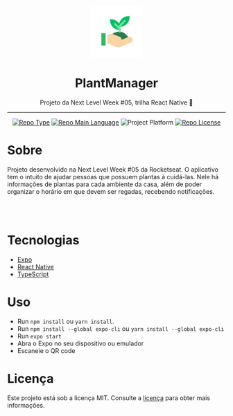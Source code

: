 <div align="center">
    <img src="assets/icon.png" width="120" />    
    <h1>PlantManager</h1> 
    <p>Projeto da Next Level Week #05, trilha React Native 🚀</p>
    <hr />    
    <p>
        <a href="https://rocketseat.com/"><img src="https://img.shields.io/badge/type-nlw-purple" alt="Repo Type" /></a>
        <a href="https://www.typescriptlang.org/"><img src="https://img.shields.io/badge/language-typescript-blue" alt="Repo Main Language" /></a>
        <img src="https://img.shields.io/badge/platform-mobile-blueviolet" alt="Project Platform" />                
        <a href="https://github.com/mcs010/nlw05-plantmanager/LICENSE"><img src="https://img.shields.io/github/license/zevdvlpr/plantmanager?color=red&label=license" alt="Repo License" /></a>
    </p>
</div>

# Sobre

Projeto desenvolvido na Next Level Week #05 da Rocketseat. O aplicativo tem o intuito de ajudar pessoas que possuem plantas à cuidá-las. Nele há informações de plantas para cada ambiente da casa, além de poder organizar o horário em que devem ser regadas, recebendo notificações.

<br/><br/>

# Tecnologias

 - [Expo](https://expo.io/)
 - [React Native](https://reactnative.dev/)
 - [TypeScript](https://www.typescriptlang.org/)

# Uso

- Run `npm install` ou `yarn install`.
- Run `npm install --global expo-cli` ou `yarn install --global expo-cli`
- Run `expo start`
- Abra o Expo no seu dispositivo ou emulador
- Escaneie o QR code

# Licença

Este projeto está sob a licença MIT. Consulte a [licença](https://github.com/mcs010/nlw05-plantmanager/LICENSE) para obter mais informações.
